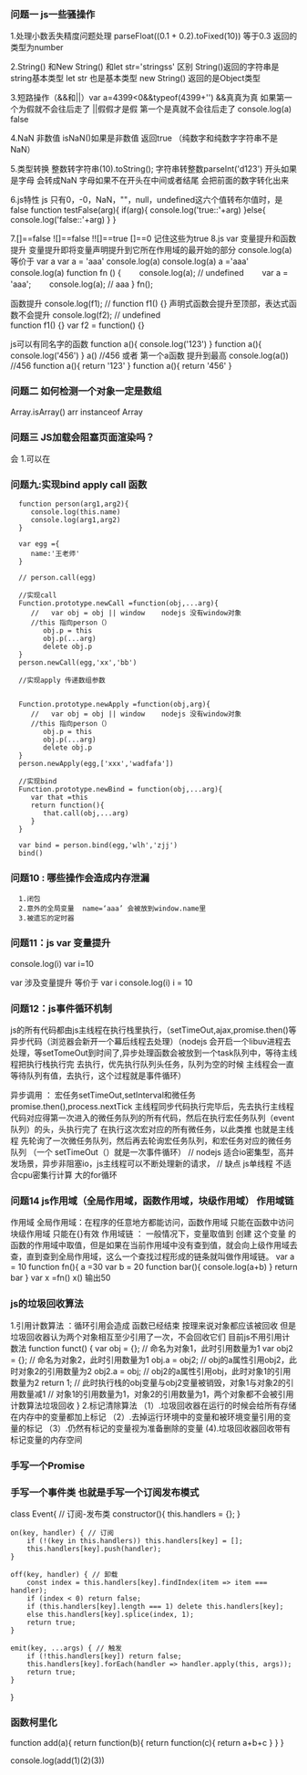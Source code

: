 ### 问题一 js一些骚操作
   1.处理小数丢失精度问题处理
   parseFloat((0.1 + 0.2).toFixed(10))  等于0.3 返回的类型为number

   2.String() 和New String() 和let str='stringss' 区别
   String()返回的字符串是string基本类型 
   let str 也是基本类型
   new String() 返回的是Object类型
   
   3.短路操作（&&和||）var a=4399<0&&typeof(4399+'')  &&真真为真 如果第一个为假就不会往后走了 ||假假才是假 第一个是真就不会往后走了
      console.log(a) false

   4.NaN 非数值  isNaN()如果是非数值 返回true （纯数字和纯数字字符串不是NaN）

   5.类型转换 整数转字符串(10).toString();  字符串转整数parseInt('d123') 开头如果是字母 会转成NaN 字母如果不在开头在中间或者结尾 会把前面的数字转化出来

   6.js特性  js 只有0，-0，NaN，""，null，undefined这六个值转布尔值时，是false
         function testFalse(arg){
         if(arg){
               console.log('true::'+arg)
         }else{
               console.log('false::'+arg)
         }
      }

   7.[]==false  ![]==false !![]==true   []==0  记住这些为true
   8.js var 变量提升和函数提升
   变量提升即将变量声明提升到它所在作用域的最开始的部分
   console.log(a)          等价于 var a
   var a = 'aaa'           console.log(a) 
   console.log(a)             a ='aaa'
                            console.log(a)
   function fn () {
      　　console.log(a); // undefined
      　　var a = 'aaa';
      　　console.log(a); // aaa
      }
      fn();
   
   函数提升
   console.log(f1); // function f1() {}   声明式函数会提升至顶部，表达式函数不会提升
   console.log(f2); // undefined  
   function f1() {}
   var f2 = function() {}
   
   js可以有同名字的函数
   function a(){
    console.log('123')
   }
   function a(){
      console.log('456')
   }
   a() //456
   或者   第一个a函数 提升到最高
   console.log(a()) //456
   function a(){
      return '123'
   }
   function a(){
      return '456'
   }

### 问题二 如何检测一个对象一定是数组
   Array.isArray()
   arr instanceof Array
### 问题三 JS加载会阻塞页面渲染吗？
   会 1.可以在<script defer src=""> defer 不会阻塞页面渲染，异步先加载，等到页面元素加载完立即执行脚本
      2.可以在<script async src=""> async 根defer差不多 但是不保证 倒入脚本的执行顺序
### 问题四 通过new操作符调用构造函数，会经历哪些阶段？
    1、创建一个新的对象；
    2、将this指向这个新对象
    3、执行构造函数的代码，为这个对象添加属性，方法等；
    4、返回新对象。
     function Base(name){
      this.name = name
      this.id = 123
      }
      Base.prototype.toString = function() {
         return this.id;
      }

let obj = new Base('wanglihang')

console.log(obj.toString(),obj.name) //123 wanglihang
      //具体执行
      var obj  = {};
      obj.__proto__ = Base.prototype;
      Base.call(obj);
### 问题五 js模块化
   require/exports	2009年	CommonJS  应用nodejs
   import/export	2015年	ECMAScript2015（ES6）应用前端js
   原生浏览器不支持 require/exports，可使用支持 CommonJS 模块规范的 Browsersify、webpack 等打包工具，它们会将 require/exports 转换成能在浏览器使用的代码。
   import/export 在浏览器中无法直接使用，会跨域，可以借助webpack打包
### 问题六 js深浅拷贝

   浅拷贝 在堆内存开辟一块新空间  新对象的改变 会影响到源对象的引用类型值（因为拷贝了源对象的引用 新对象源对象还指向一块内存），不会影响到基本类型值
   var person ={
      name:"wanglihang",
      value:['18','年轻']
   }
   function qian(obj){
      var newObj ={}
      for(let index in obj){
         if(obj.hasOwnProperty(index)){
               newObj[index]=obj[index]
         }
         
      }
      return newObj
   }

   let person1 = qian(person)
   person1.name="abc"
   person1.value[0]=25
   console.log(person)
   console.log(person1)
   ··············································································································································
   附值
   浅拷贝 和附值的区别是 在堆内存新开辟一块空间 新对象和源对象共用那块堆内存 新对象改变 源对象基本类型 和引用类型 都会被改变

   var person ={
      name:"wa 
   }

   let person2 = person
   person2.name="xiaozhang"
   person2.value[0]=22
   console.log(person)
   console.log(person2)
   ··············································································································································
   深拷贝 新对象的改变 不会影响到源对象 基于递归拷贝

   var person ={
      name:"wanglihang",
      value:['18','年轻']
   }
   function qian(obj){
      var newObj ={}
      for(let index in obj){
         if(obj.hasOwnProperty(index)){
               newObj[index]=qian(obj[index])
         }
         
      }
      return newObj
   }

   let person1 = qian(person)
   person1.name="abc"
   person1.value[0]=25
   console.log(person)
   console.log(person1)
   var a = [{a: 'aaaaa'}]

   function copy2(obj) {
      return JSON.parse(JSON.stringify(obj))
   }
   var b = copy2(a)
   console.log(a, b)
   b[0].a = 'bbbbb'
   console.log(a, b)

### 问题七 闭包

闭包形成一个不被销毁的变量作用域空间 obj不会被垃圾回收器回收  此例子为闭包形成的单例模式
function single(){
    var obj={name:'wanglihang'}
    return function(){
        return obj
    }
}

aa= single()
bb= single()
console.log(aa())
console.log(bb())

 ### 问题八 js防抖节流函数
 防抖
   <!DOCTYPE html>
<html lang="en">
<head>
    <meta charset="UTF-8">
    <meta http-equiv="X-UA-Compatible" content="IE=edge">
    <meta name="viewport" content="width=device-width, initial-scale=1.0">
    <title>Document</title>
</head>
<body>
    <button id="btn">你一直点我,突然不点了，到了2s我就去触发函数</button></button>
    <script>
        function thro(cb, delay) {
            let timer
            return function () {
                clearTimeout(timer)
                timer = setTimeout(function () {
                    cb()
                }, delay)
            }
        }

        function handle(e) {
            console.log("123456")
        }
        var btn = document.getElementById('btn')
        btn.addEventListener("click", thro(handle, 2000));
    </script>
</body>
</html>

节流
<!DOCTYPE html>
<html lang="en">
<head>
    <meta charset="UTF-8">
    <meta http-equiv="X-UA-Compatible" content="IE=edge">
    <meta name="viewport" content="width=device-width, initial-scale=1.0">
    <title>Document</title>
</head>
<body>
    <button id="btn">不管点几次2s只执行一次处理函数</button>
    <script>
        function thro(cb,delay){
            let timer
            return function(){
                if(!timer){
                    timer = setTimeout(function(){
                        cb()
                        timer=null
                    },delay) 
                } 
            }
        }
        function handle(e){
            console.log("123456")
        }
         var btn = document.getElementById('btn')
         btn.addEventListener("click", thro(handle,2000));
    </script>
</body>
</html>

### 问题九:实现bind apply call 函数

      function person(arg1,arg2){
         console.log(this.name)
         console.log(arg1,arg2)
      }

      var egg ={
         name:'王老师'
      }

      // person.call(egg)

      //实现call
      Function.prototype.newCall =function(obj,...arg){
         //   var obj = obj || window    nodejs 没有window对象
         //this 指向person（）
            obj.p = this
            obj.p(...arg)
            delete obj.p
      }
      person.newCall(egg,'xx','bb')

      //实现apply 传递数组参数


      Function.prototype.newApply =function(obj,arg){
         //   var obj = obj || window    nodejs 没有window对象
         //this 指向person（）
            obj.p = this
            obj.p(...arg)
            delete obj.p
      }
      person.newApply(egg,['xxx','wadfafa'])

      //实现bind
      Function.prototype.newBind = function(obj,...arg){
         var that =this
         return function(){
            that.call(obj,...arg)
         }
      }

      var bind = person.bind(egg,'wlh','zjj')
      bind()

### 问题10 : 哪些操作会造成内存泄漏 
      1.闭包
      2.意外的全局变量  name=‘aaa’ 会被放到window.name里
      3.被遗忘的定时器

### 问题11：js var 变量提升
   console.log(i)
   var i=10

   var 涉及变量提升 等价于 var i   console.log(i)  i = 10 

### 问题12：js事件循环机制

 js的所有代码都由js主线程在执行栈里执行，（setTimeOut,ajax,promise.then()等异步代码（浏览器会新开一个幕后线程去处理）（nodejs 会开启一个libuv进程去处理，等setTomeOut到时间了,异步处理函数会被放到一个task队列中，等待主线程把执行栈执行完 去执行，优先执行队列头任务，队列为空的时候 主线程会一直等待队列有值，去执行，这个过程就是事件循环）

异步调用 ： 宏任务setTimeOut,setInterval和微任务promise.then(),process.nextTick  主线程同步代码执行完毕后，先去执行主线程代码对应得第一次进入的微任务队列的所有代码，然后在执行宏任务队列（event 队列）的头，头执行完了 在执行这次宏对应的所有微任务，以此类推
也就是主线程 先轮询了一次微任务队列，然后再去轮询宏任务队列，和宏任务对应的微任务队列 （一个 setTimeOut（）就是一次事件循环）
// nodejs 适合io密集型，高并发场景，异步非阻塞io，js主线程可以不断处理新的请求，
// 缺点 js单线程 不适合cpu密集行计算 大的for循环  


### 问题14 js作用域（全局作用域，函数作用域，块级作用域）  作用域链 
   作用域 全局作用域：在程序的任意地方都能访问，函数作用域  只能在函数中访问 块级作用域 只能在{}有效
   作用域链 ： 一般情况下，变量取值到 创建 这个变量 的函数的作用域中取值，但是如果在当前作用域中没有查到值，就会向上级作用域去查，直到查到全局作用域，这么一个查找过程形成的链条就叫做作用域链。
   var a = 10
   function fn(){
      a =30
      var b = 20
      function bar(){
         console.log(a+b)
      }
      return bar
   }
   var x =fn()
   x()  输出50

### js的垃圾回收算法
1.引用计数算法 ：循环引用会造成  函数已经结束 按理来说对象都应该被回收 但是垃圾回收器认为两个对象相互至少引用了一次，不会回收它们
  目前js不用引用计数法
function funct() {
    var obj = {}; // 命名为对象1，此时引用数量为1
    var obj2 = {}; // 命名为对象2，此时引用数量为1
    obj.a = obj2; // obj的a属性引用obj2，此时对象2的引用数量为2
    obj2.a = obj; // obj2的a属性引用obj，此时对象1的引用数量为2
    return 1;
    // 此时执行栈的obj变量与obj2变量被销毁，对象1与对象2的引用数量减1
    // 对象1的引用数量为1，对象2的引用数量为1，两个对象都不会被引用计数算法垃圾回收
}
2.标记清除算法
（1）.垃圾回收器在运行的时候会给所有存储在内存中的变量都加上标记
（2）.去掉运行环境中的变量和被环境变量引用的变量的标记
（3）.仍然有标记的变量视为准备删除的变量
 (4).垃圾回收器回收带有标记变量的内存空间

### 手写一个Promise

### 手写一个事件类 也就是手写一个订阅发布模式

class Event{ // 订阅-发布类
    constructor(){
        this.handlers = {};
    }

    on(key, handler) { // 订阅
        if (!(key in this.handlers)) this.handlers[key] = [];
        this.handlers[key].push(handler);
    }

    off(key, handler) { // 卸载
        const index = this.handlers[key].findIndex(item => item === handler);
        if (index < 0) return false;
        if (this.handlers[key].length === 1) delete this.handlers[key];
        else this.handlers[key].splice(index, 1);
        return true;
    }

    emit(key, ...args) { // 触发
        if (!this.handlers[key]) return false;
        this.handlers[key].forEach(handler => handler.apply(this, args));
        return true;
    }
}



### 函数柯里化
function add(a){
    return function(b){
        return function(c){
            return a+b+c
        }
    }
}

console.log(add(1)(2)(3)) 